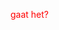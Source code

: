 <!DOCTYPE html>
<html>
    <head>
        <style>
        p {
        color: red;
        }   
     </style>
     </head>
    <body>
        <p> gaat het? </p>
    </body>
</html>